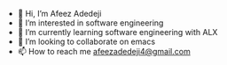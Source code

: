 - 👋 Hi, I’m Afeez Adedeji 
- 👀 I’m interested in software engineering 
- 🌱 I’m currently learning software engineering with ALX 
- 💞️ I’m looking to collaborate on emacs 
- 📫 How to reach me afeezadedeji4@gmail.com

<!---
haarfeez/haarfeez is a ✨ special ✨ repository because its `README.md` (this file) appears on your GitHub profile.
You can click the Preview link to take a look at your changes.
--->
